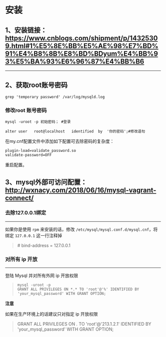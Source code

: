 # 安装

## 1、安装链接：https://www.cnblogs.com/shipment/p/14325309.html#1%E5%8E%BB%E5%AE%98%E7%BD%91%E4%B8%8B%E8%BD%BDyum%E4%BB%93%E5%BA%93%E6%96%87%E4%BB%B6

------



## 2、获取root账号密码

`grep 'temporary password' /var/log/mysqld.log`

### 修改root 账号密码

```
mysql -uroot -p 初始密码； #登录

alter user   root@localhost   identified  by  '你的密码';#修改语句
```

在my.cnf配置文件中添加如下配置可去除密码的复杂度：

```
plugin-load=validate_password.so 
validate-password=OFF
```

重启配置。



## 3、mysql外部可访问配置：http://wxnacy.com/2018/06/16/mysql-vagrant-connect/

### 去除127.0.0.1绑定

---

如果你是使用 `rpm` 来安装的话，修改 `/etc/mysql/mysql.conf.d/mysql.cnf`，将绑定 `127.0.0.1` 这一行注释掉

> \# bind-address            = 127.0.0.1

### 对所有 ip 开放

---

登陆 Mysql 并对所有外网 ip 开放权限

> ```
> mysql -uroot -p
> GRANT ALL PRIVILEGES ON *.* TO 'root'@'%' IDENTIFIED BY 'your_mysql_password' WITH GRANT OPTION;
> ```

**注意**

如果在生产环境上的话建议只对指定 ip 开放权限

> GRANT ALL PRIVILEGES ON *.* TO 'root'@'213.1.2.1' IDENTIFIED BY 'your_mysql_password' WITH GRANT OPTION;

